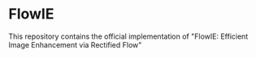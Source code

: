 # FlowIE
This repository contains the official implementation of "FlowIE: Efficient Image Enhancement via Rectified Flow"
